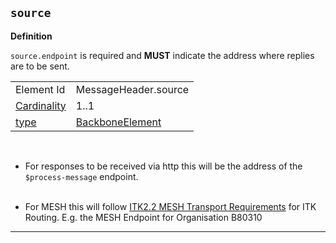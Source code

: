 ## `source`

<b>Definition</b><br>

`source.endpoint` is required and **MUST** indicate the address where replies are to be sent.

 <table class="regular assets">
<tr>
<td>Element Id</td>
<td>MessageHeader.source</td>
</tr>
<tr>
<td> <a href='https://www.hl7.org/fhir/conformance-rules.html#cardinality' target="_blank">Cardinality</a></td>
<td> 1..1</td>
</tr>
<tr>
<td> <a href='https://www.hl7.org/fhir/datatypes.html' target="_blank">type</a></td>
<td> <a href='https://www.hl7.org/fhir/datatypes.html#BackboneElement' target="_blank">BackboneElement</a> </td>
</tr>
</table>

<br/>

- For responses to be received via http this will be the address of the `$process-message` endpoint.
<br><br>

- For MESH this will follow [ITK2.2 MESH Transport Requirements](https://data.developer.nhs.uk/architecture/itk/Docs/ITK%20MESH%20Transport%20%20Requirements.pdf) for ITK Routing. E.g. the MESH Endpoint for Organisation B80310 

---
